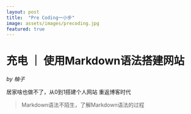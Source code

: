 ```yaml
---
layout: post
title:  "Pre Coding一小步"
image: assets/images/precoding.jpg
featured: true
---
```

# 充电 ｜ 使用Markdown语法搭建网站
_by 柚子_

居家啥也做不了，从0到1搭建个人网站
重返博客时代
> Markdown语法不陌生，了解Markdown语法的过程

